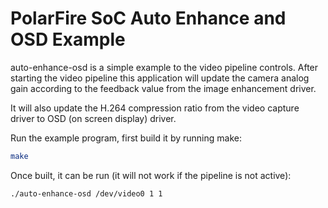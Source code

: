 # PolarFire SoC Auto Enhance and OSD Example

auto-enhance-osd is a simple example to the video pipeline controls.
After starting the video pipeline this application will update the camera
analog gain according to the feedback value from the image enhancement driver.

It will also update the H.264 compression ratio from the video capture driver
to OSD (on screen display) driver.

Run the example program, first build it by running make:

```sh
make
```

Once built, it can be run (it will not work if the pipeline is not active):

```sh
./auto-enhance-osd /dev/video0 1 1
```

